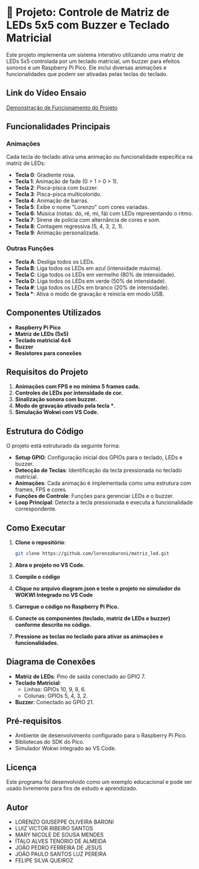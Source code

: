 # 🚀 Projeto: Controle de Matriz de LEDs 5x5 com Buzzer e Teclado Matricial

Este projeto implementa um sistema interativo utilizando uma matriz de LEDs 5x5 controlada por um teclado matricial, um buzzer para efeitos sonoros e um Raspberry Pi Pico. Ele inclui diversas animações e funcionalidades que podem ser ativadas pelas teclas do teclado.

## Link do Vídeo Ensaio

[Demonstração de Funcionamento do Projeto](https://www.youtube.com/watch?v=DJ5t7CaPPZI)

## Funcionalidades Principais

### Animações

Cada tecla do teclado ativa uma animação ou funcionalidade específica na matriz de LEDs:

- **Tecla 0**: Gradiente rosa.
- **Tecla 1**: Animação de fade (0 > 1 > 0 > 1).
- **Tecla 2**: Pisca-pisca com buzzer.
- **Tecla 3**: Pisca-pisca multicolorido.
- **Tecla 4**: Animação de barras.
- **Tecla 5**: Exibe o nome "Lorenzo" com cores variadas.
- **Tecla 6**: Música (notas: dó, ré, mi, fá) com LEDs representando o ritmo.
- **Tecla 7**: Sirene de polícia com alternância de cores e som.
- **Tecla 8**: Contagem regressiva (5, 4, 3, 2, 1).
- **Tecla 9**: Animação personalizada.

### Outras Funções

- **Tecla A**: Desliga todos os LEDs.
- **Tecla B**: Liga todos os LEDs em azul (intensidade máxima).
- **Tecla C**: Liga todos os LEDs em vermelho (80% de intensidade).
- **Tecla D**: Liga todos os LEDs em verde (50% de intensidade).
- **Tecla #**: Liga todos os LEDs em branco (20% de intensidade).
- **Tecla \***: Ativa o modo de gravação e reinicia em modo USB.

## Componentes Utilizados

- **Raspberry Pi Pico**
- **Matriz de LEDs (5x5)**
- **Teclado matricial 4x4**
- **Buzzer**
- **Resistores para conexões**

## Requisitos do Projeto

1. **Animações com FPS e no mínimo 5 frames cada.**
2. **Controles de LEDs por intensidade de cor.**
3. **Sinalização sonora com buzzer.**
4. **Modo de gravação ativado pela tecla \***.
5. **Simulação Wokwi com VS Code.**

## Estrutura do Código

O projeto está estruturado da seguinte forma:

- **Setup GPIO**: Configuração inicial dos GPIOs para o teclado, LEDs e buzzer.
- **Detecção de Teclas**: Identificação da tecla pressionada no teclado matricial.
- **Animações**: Cada animação é implementada como uma estrutura com frames, FPS e cores.
- **Funções de Controle**: Funções para gerenciar LEDs e o buzzer.
- **Loop Principal**: Detecta a tecla pressionada e executa a funcionalidade correspondente.

## Como Executar

1. **Clone o repositório**:
   ```bash
   git clone https://github.com/lorenzobaroni/matriz_led.git
   ```

2. **Abra o projeto no VS Code.**

3. **Compile o código**

4. **Clique no arquivo diagram.json e teste o projeto no simulador do WOKWI Integrado no VS Code**

5. **Carregue o código no Raspberry Pi Pico.**

6. **Conecte os componentes (teclado, matriz de LEDs e buzzer) conforme descrito no código.**

7. **Pressione as teclas no teclado para ativar as animações e funcionalidades.**

## Diagrama de Conexões

- **Matriz de LEDs**: Pino de saída conectado ao GPIO 7.
- **Teclado Matricial**:
  - Linhas: GPIOs 10, 9, 8, 6.
  - Colunas: GPIOs 5, 4, 3, 2.
- **Buzzer**: Conectado ao GPIO 21.

## Pré-requisitos

- Ambiente de desenvolvimento configurado para o Raspberry Pi Pico.
- Bibliotecas do SDK do Pico.
- Simulador Wokwi integrado ao VS Code.

## Licença

Este programa foi desenvolvido como um exemplo educacional e pode ser usado livremente para fins de estudo e aprendizado.

## Autor

- LORENZO GIUSEPPE OLIVEIRA BARONI
- LUIZ VICTOR RIBEIRO SANTOS
- MARY NICOLE DE SOUSA MENDES
- ÍTALO ALVES TENÓRIO DE ALMEIDA
- JOÃO PEDRO FERREIRA DE JESUS
- JOÃO PAULO SANTOS LUZ PEREIRA
- FELIPE SILVA QUEIROZ
